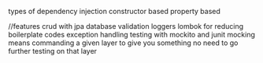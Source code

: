 types of dependency injection
constructor based
property based


//features
crud with jpa database
validation
loggers 
lombok for  reducing boilerplate codes
exception  handling 
testing with mockito and junit
mocking means commanding a given layer to give you something no need to  go further testing on that layer
